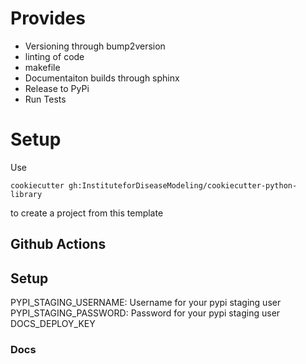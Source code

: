 # Provides

* Versioning through bump2version
* linting of code
* makefile 
* Documentaiton builds through sphinx
* Release to PyPi
* Run Tests

# Setup
Use 
```
cookiecutter gh:InstituteforDiseaseModeling/cookiecutter-python-library
```
to create a project from this template

## Github Actions

## Setup

PYPI_STAGING_USERNAME: Username for your pypi staging user
PYPI_STAGING_PASSWORD: Password for your pypi staging user
DOCS_DEPLOY_KEY

### Docs
